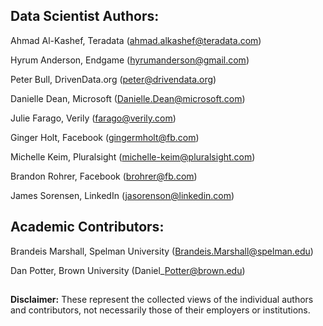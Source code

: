 ## Data Scientist Authors:

Ahmad Al-Kashef, Teradata (ahmad.alkashef@teradata.com)

Hyrum Anderson, Endgame (hyrumanderson@gmail.com)

Peter Bull, DrivenData.org (peter@drivendata.org)

Danielle Dean, Microsoft (Danielle.Dean@microsoft.com)

Julie Farago, Verily (farago@verily.com)

Ginger Holt, Facebook (gingermholt@fb.com) 

Michelle Keim, Pluralsight (michelle-keim@pluralsight.com)

Brandon Rohrer, Facebook (brohrer@fb.com)

James Sorensen, LinkedIn (jasorenson@linkedin.com)


## Academic Contributors:

Brandeis Marshall, Spelman University (Brandeis.Marshall@spelman.edu)

Dan Potter, Brown University (Daniel\_Potter@brown.edu)

##

**Disclaimer:** These represent the collected views of the individual authors and contributors,
not necessarily those of their employers or institutions.
